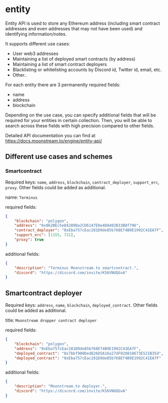 # entity

Entity API is used to store any Ethereum address (including smart contract addresses and even addresses that may not have been used) and identifying information/notes.

It supports different use cases:

-   User web3 addresses
-   Maintaining a list of deployed smart contracts (by address)
-   Maintaining a list of smart contract deployers
-   Blacklisting or whitelisting accounts by Discord id, Twitter id, email, etc.
-   Other..

For each entity there are 3 permanently required fields:

-   name
-   address
-   blockchain

Depending on the use case, you can specify additional fields that will be required for your entities in certain collection. Then, you will be able to search across these fields with high precision compared to other fields.

Detailed API documentation you can find at https://docs.moonstream.to/engine/entity-api/

## Different use cases and schemes

### Smartcontract

Required keys: `name`, `address`, `blockchain`, `contract_deployer`, `support_erc`, `proxy`. Other fields could be added as additional.

name: `Terminus`

required fields:

```json
{
	"blockchain": "polygon",
	"address": "0x062BEc5e84289Da2CD6147E0e4DA402B33B8f796",
	"contract_deployer": "0xEba757cEac281D9de85b768Ef4B9E1992C41EA7F",
	"support_erc": [1155, 721],
	"proxy": true
}
```

additional fields:

```json
{
	"description": "Terminus Moonstream.to smartcontract.",
	"discord": "https://discord.com/invite/K56VNUQGvA"
}
```

## Smartcontract deployer

Required keys: `address`, `name`, `blockchain`, `deployed_contract`. Other fields could be added as additional.

title: `Moonstream dropper contract deployer`

required fields:

```json
{
	"blockchain": "polygon",
	"address": "0xEba757cEac281D9de85b768Ef4B9E1992C41EA7F",
	"deployed_contract": "0x7bbf900Ded826D5A16a27dF028018673E521B35d",
	"deployed_contract": "0xEba757cEac281D9de85b768Ef4B9E1992C41EA7F"
}
```

additional fields:

```json
{
	"description": "Moonstream.to deployer.",
	"discord": "https://discord.com/invite/K56VNUQGvA"
}
```
